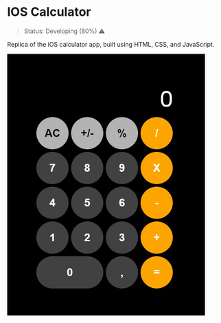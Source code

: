 # IOS Calculator
> Status: Developing (80%) ⚠️
> 
Replica of the iOS calculator app, built using HTML, CSS, and JavaScript.

![IOS Calculator](https://github.com/pedrowillen/ios-calculator/blob/main/assets/images/ios-calc.jpeg)
